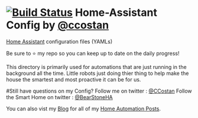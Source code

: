 # [![Build Status](https://travis-ci.org/CCOSTAN/Home-AssistantConfig.svg?branch=master)](https://travis-ci.org/CCOSTAN/Home-AssistantConfig) Home-Assistant Config by [@ccostan](http://www.twitter.com/ccostan)
[Home Assistant](https://home-assistant.io/) configuration files (YAMLs)

Be sure to :star: my repo so you can keep up to date on the daily progress!

This directory is primarily used for automations that are just running in the background all the time.  Little robots just doing thier thing to help make the house the smartest and most proactive it can be for us.

#Still have questions on my Config?
Follow me on twitter : [@CCostan](https://twitter.com/ccostan)
Follow the Smart Home on twitter : [@BearStoneHA](https://twitter.com/BearStoneHA)

You can also vist my [Blog](http://www.vmwareinfo.com/search/label/iot) for all of my [Home Automation Posts](http://www.vmwareinfo.com/search/label/iot).
